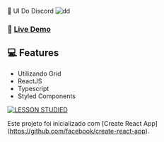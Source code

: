 📌 UI Do Discord 
![dd](https://user-images.githubusercontent.com/38596921/91956546-2de1ff00-ecdb-11ea-93f1-945223f0860b.png)

### 🎈 [Live Demo](https://determined-fermi-f2ff4f.netlify.app)

## 💻  Features
* Utilizando Grid 
* ReactJS 
* Typescript
* Styled Components

[![LESSON STUDIED](http://img.youtube.com/vi/x4FdZd2-_uU/0.jpg)](http://www.youtube.com/watch?v=x4FdZd2-_uU "LESSON STUDIED")

Este projeto foi inicializado com [Create React App] (https://github.com/facebook/create-react-app).

